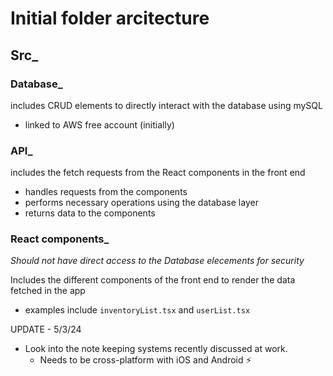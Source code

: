 # Initial folder arcitecture

## Src_
### Database_
includes CRUD elements to directly interact with the database using mySQL
- linked to AWS free account (initially)

### API_
includes the fetch requests from the React components in the front end
- handles requests from the components
- performs necessary operations using the database layer
- returns data to the components

### React components_
*Should not have direct access to the Database elecements for security*

Includes the different components of the front end to render the data fetched in the app
- examples include ```inventoryList.tsx``` and ```userList.tsx``` 

UPDATE - 5/3/24
- Look into the note keeping systems recently discussed at work.
    - Needs to be cross-platform with iOS and Android ⚡️

